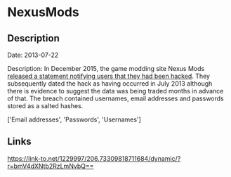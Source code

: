 # NexusMods

## Description

Date: 2013-07-22

Description:
In December 2015, the game modding site Nexus Mods <a href="http://www.nexusmods.com/games/news/12670/" target="_blank" rel="noopener">released a statement notifying users that they had been hacked</a>. They subsequently dated the hack as having occurred in July 2013 although there is evidence to suggest the data was being traded months in advance of that. The breach contained usernames, email addresses and passwords stored as a salted hashes.


['Email addresses', 'Passwords', 'Usernames']

## Links

https://link-to.net/1229997/206.73309818711684/dynamic/?r=bmV4dXNtb2RzLmNvbQ==
